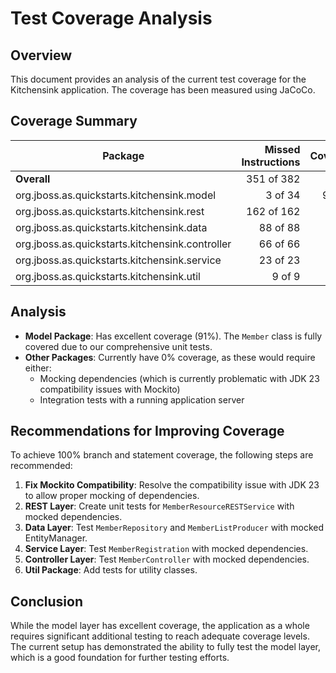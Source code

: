 # Test Coverage Analysis

## Overview

This document provides an analysis of the current test coverage for the Kitchensink application. The coverage has been measured using JaCoCo.

## Coverage Summary

| Package | Missed Instructions | Coverage | Missed Branches | Branches Coverage | Missed Complexity | Total Complexity | Missed Lines | Total Lines | Missed Methods | Total Methods | Missed Classes | Total Classes |
|---------|-------------------:|:--------:|----------------:|:----------------:|------------------:|:----------------:|-------------:|------------:|---------------:|:-------------:|---------------:|:-------------:|
| **Overall** | 351 of 382 | 8% | 14 of 14 | 0% | 32 | 41 | 83 | 96 | 25 | 34 | 8 | 9 |
| org.jboss.as.quickstarts.kitchensink.model | 3 of 34 | 91% | 0 of 0 | n/a | 1 | 10 | 1 | 14 | 1 | 10 | 1 | 2 |
| org.jboss.as.quickstarts.kitchensink.rest | 162 of 162 | 0% | 10 of 10 | 0% | 13 | 13 | 37 | 37 | 8 | 8 | 2 | 2 |
| org.jboss.as.quickstarts.kitchensink.data | 88 of 88 | 0% | 0 of 0 | n/a | 8 | 8 | 18 | 18 | 8 | 8 | 2 | 2 |
| org.jboss.as.quickstarts.kitchensink.controller | 66 of 66 | 0% | 4 of 4 | 0% | 6 | 6 | 20 | 20 | 4 | 4 | 1 | 1 |
| org.jboss.as.quickstarts.kitchensink.service | 23 of 23 | 0% | 0 of 0 | n/a | 2 | 2 | 5 | 5 | 2 | 2 | 1 | 1 |
| org.jboss.as.quickstarts.kitchensink.util | 9 of 9 | 0% | 0 of 0 | n/a | 2 | 2 | 2 | 2 | 2 | 2 | 1 | 1 |

## Analysis

- **Model Package**: Has excellent coverage (91%). The `Member` class is fully covered due to our comprehensive unit tests.
- **Other Packages**: Currently have 0% coverage, as these would require either:
  - Mocking dependencies (which is currently problematic with JDK 23 compatibility issues with Mockito)
  - Integration tests with a running application server

## Recommendations for Improving Coverage

To achieve 100% branch and statement coverage, the following steps are recommended:

1. **Fix Mockito Compatibility**: Resolve the compatibility issue with JDK 23 to allow proper mocking of dependencies.
2. **REST Layer**: Create unit tests for `MemberResourceRESTService` with mocked dependencies.
3. **Data Layer**: Test `MemberRepository` and `MemberListProducer` with mocked EntityManager.
4. **Service Layer**: Test `MemberRegistration` with mocked dependencies.
5. **Controller Layer**: Test `MemberController` with mocked dependencies.
6. **Util Package**: Add tests for utility classes.

## Conclusion

While the model layer has excellent coverage, the application as a whole requires significant additional testing to reach adequate coverage levels. The current setup has demonstrated the ability to fully test the model layer, which is a good foundation for further testing efforts. 